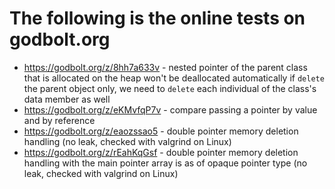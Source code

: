 # The following is the online tests on godbolt.org

* https://godbolt.org/z/8hh7a633v - nested pointer of the parent class that is allocated on the heap won't be deallocated automatically if `delete` the parent object only, we need to `delete` each individual of the class's data member as well
* https://godbolt.org/z/eKMvfqP7v - compare passing a pointer by value and by reference 
* https://godbolt.org/z/eaozssao5 - double pointer memory deletion handling (no leak, checked with valgrind on Linux)
* https://godbolt.org/z/rEahKqGsf - double pointer memory deletion handling with the main pointer array is as of opaque pointer type (no leak, checked with valgrind on Linux)
